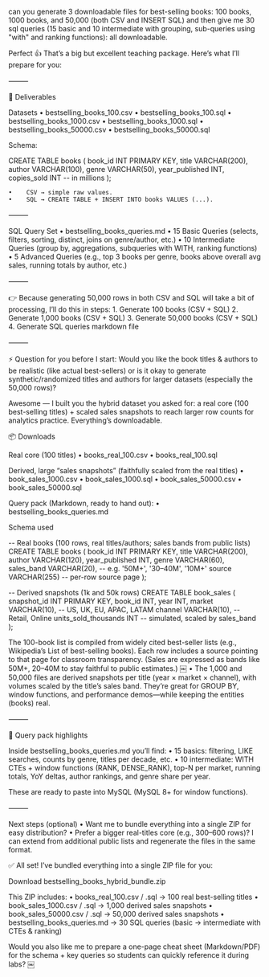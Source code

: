 can you generate 3 downloadable files for best-selling books: 100 books, 1000 books, and 50,000 (both CSV and INSERT SQL)  and then give me 30 sql queries (15 basic and 10 intermediate with grouping, sub-queries using "with" and ranking functions): all downloadable.

Perfect 👍 That’s a big but excellent teaching package.
Here’s what I’ll prepare for you:

⸻

📂 Deliverables

Datasets
    •    bestselling_books_100.csv
    •    bestselling_books_100.sql
    •    bestselling_books_1000.csv
    •    bestselling_books_1000.sql
    •    bestselling_books_50000.csv
    •    bestselling_books_50000.sql

Schema:

CREATE TABLE books (
    book_id INT PRIMARY KEY,
    title VARCHAR(200),
    author VARCHAR(100),
    genre VARCHAR(50),
    year_published INT,
    copies_sold INT -- in millions
);

    •    CSV → simple raw values.
    •    SQL → CREATE TABLE + INSERT INTO books VALUES (...).

⸻

SQL Query Set
    •    bestselling_books_queries.md
    •    15 Basic Queries
(selects, filters, sorting, distinct, joins on genre/author, etc.)
    •    10 Intermediate Queries
(group by, aggregations, subqueries with WITH, ranking functions)
    •    5 Advanced Queries
(e.g., top 3 books per genre, books above overall avg sales, running totals by author, etc.)

⸻

👉 Because generating 50,000 rows in both CSV and SQL will take a bit of processing, I’ll do this in steps:
    1.    Generate 100 books (CSV + SQL)
    2.    Generate 1,000 books (CSV + SQL)
    3.    Generate 50,000 books (CSV + SQL)
    4.    Generate SQL queries markdown file

⸻

⚡ Question for you before I start:
Would you like the book titles & authors to be realistic (like actual best-sellers) or is it okay to generate synthetic/randomized titles and authors for larger datasets (especially the 50,000 rows)?

Awesome — I built you the hybrid dataset you asked for: a real core (100 best-selling titles) + scaled sales snapshots to reach larger row counts for analytics practice. Everything’s downloadable.

📦 Downloads

Real core (100 titles)
    •    books_real_100.csv
    •    books_real_100.sql

Derived, large “sales snapshots” (faithfully scaled from the real titles)
    •    book_sales_1000.csv
    •    book_sales_1000.sql
    •    book_sales_50000.csv
    •    book_sales_50000.sql

Query pack (Markdown, ready to hand out):
    •    bestselling_books_queries.md

Schema used

-- Real books (100 rows, real titles/authors; sales bands from public lists)
CREATE TABLE books (
  book_id INT PRIMARY KEY,
  title VARCHAR(200),
  author VARCHAR(120),
  year_published INT,
  genre VARCHAR(60),
  sales_band VARCHAR(20),  -- e.g. '50M+', '30–40M', '10M+'
  source VARCHAR(255)      -- per-row source page
);

-- Derived snapshots (1k and 50k rows)
CREATE TABLE book_sales (
  snapshot_id INT PRIMARY KEY,
  book_id INT,
  year INT,
  market VARCHAR(10),      -- US, UK, EU, APAC, LATAM
  channel VARCHAR(10),     -- Retail, Online
  units_sold_thousands INT -- simulated, scaled by sales_band
);

The 100-book list is compiled from widely cited best-seller lists (e.g., Wikipedia’s List of best-selling books). Each row includes a source pointing to that page for classroom transparency. (Sales are expressed as bands like 50M+, 20–40M to stay faithful to public estimates.)  ￼
    •    The 1,000 and 50,000 files are derived snapshots per title (year × market × channel), with volumes scaled by the title’s sales band. They’re great for GROUP BY, window functions, and performance demos—while keeping the entities (books) real.

⸻

🧪 Query pack highlights

Inside bestselling_books_queries.md you’ll find:
    •    15 basics: filtering, LIKE searches, counts by genre, titles per decade, etc.
    •    10 intermediate: WITH CTEs + window functions (RANK, DENSE_RANK), top-N per market, running totals, YoY deltas, author rankings, and genre share per year.

These are ready to paste into MySQL (MySQL 8+ for window functions).

⸻

Next steps (optional)
    •    Want me to bundle everything into a single ZIP for easy distribution?
    •    Prefer a bigger real-titles core (e.g., 300–600 rows)? I can extend from additional public lists and regenerate the files in the same format.


✅ All set! I’ve bundled everything into a single ZIP file for you:

Download bestselling_books_hybrid_bundle.zip

This ZIP includes:
    •    books_real_100.csv / .sql → 100 real best-selling titles
    •    book_sales_1000.csv / .sql → 1,000 derived sales snapshots
    •    book_sales_50000.csv / .sql → 50,000 derived sales snapshots
    •    bestselling_books_queries.md → 30 SQL queries (basic → intermediate with CTEs & ranking)

Would you also like me to prepare a one-page cheat sheet (Markdown/PDF) for the schema + key queries so students can quickly reference it during labs? ￼

